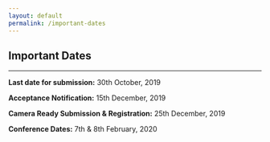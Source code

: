 ```yaml
---
layout: default
permalink: /important-dates
---
```

## Important Dates
---

**Last date for submission:** 30th October, 2019

**Acceptance Notification:** 15th December, 2019

**Camera Ready Submission & Registration:** 25th December, 2019

**Conference Dates:**  7th & 8th February, 2020